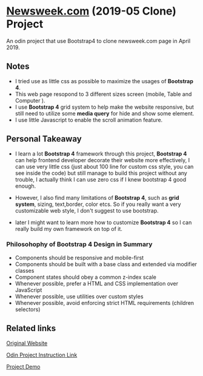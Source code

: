 # [Newsweek.com](https://www.newsweek.com) (2019-05 Clone) Project

An odin project that use Bootstrap4 to clone newsweek.com page in April 2019.

## Notes

- I tried use as little css as possible to maximize the usages of **Bootstrap 4**.
- This web page resopond to 3 different sizes screen (mobile, Table and Computer ).
- I use **Bootstrap 4** grid system to help make the website responsive, but still need to utilize some **media query** for hide and show some element.
- I use little Javascript to enable the scroll animation feature.

## Personal Takeaway

- I learn a lot **Bootstrap 4** framework through this project, **Bootstrap 4** can help frontend developer decorate their website more effectively, I can use very little css (just about 100 line for custom css style, you can see inside the code) but still manage to build this project without any trouble, I actually think I can use zero css if I knew bootstrap 4 good enough.

- However, I also find many limitations of **Bootstrap 4**, such as **grid system**, sizing, text,border, color etcs. So if you really want a very customizable web style, I don't suggest to use bootstrap.

* later I might want to learn more how to customize **Bootstrap 4** so I can really build my own framework on top of it.

### Philosohophy of **Bootstrap 4** Design in Summary

- Components should be responsive and mobile-first
- Components should be built with a base class and extended via modifier classes
- Component states should obey a common z-index scale
- Whenever possible, prefer a HTML and CSS implementation over JavaScript
- Whenever possible, use utilities over custom styles
- Whenever possible, avoid enforcing strict HTML requirements (children selectors)

## Related links

[Original Website](https://www.newsweek.com/)

[Odin Project Instruction Link](https://www.theodinproject.com/courses/html5-and-css3/lessons/using-bootstrap)

[Project Demo](http://kelvin8773.github.io/clone-newsweek)
